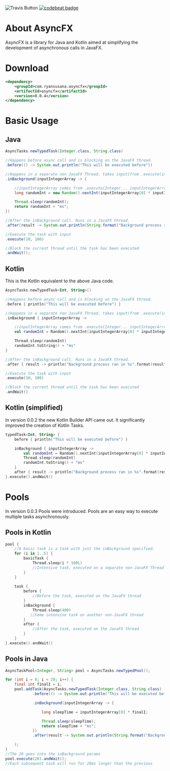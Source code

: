 ![Travis Button](https://travis-ci.org/RyanSusana/AsyncFX.svg?branch=master)
[![codebeat badge](https://codebeat.co/badges/daf90772-501e-482f-889e-f7af48de6fa4)](https://codebeat.co/projects/github-com-ryansusana-asyncfx-master)

# About AsyncFX
AsyncFX is a library for Java and Kotlin aimed at simplifying the development of asynchronous calls in JavaFX.

# Download
```xml
<dependency>
    <groupId>com.ryansusana.asyncfx</groupId>
    <artifactId>asyncfx</artifactId>
    <version>0.0.4</version>
</dependency>
```
# Basic Usage

## Java
```java
AsyncTasks.newTypedTask(Integer.class, String.class)

//Happens before async call and is blocking on the JavaFX thread.
.before(() -> System.out.println("This will be executed before"))

//Happens in a separate non JavaFX Thread, takes input(from .execute(inputParams))
.inBackground(inputIntegerArray -> {

    //inputIntegerArray comes from .execute(Integer... inputIntegerArray) call
    long randomInt = new Random().nextInt(inputIntegerArray[0] * inputIntegerArray[1]);

    Thread.sleep(randomInt);
    return randomInt + "ms";
})

//After the inBackground call. Runs in a JavaFX thread.
.after(result -> System.out.println(String.format("Background process ran in %s", result)))

//Execute the task with input
.execute(10, 100)

//Block the current thread until the task has been executed
.andWait();

```

## Kotlin
This is the Kotlin equivalent to the above Java code.
```kotlin
AsyncTasks.newTypedTask<Int, String>()

//Happens before async call and is blocking on the JavaFX thread.
.before { println("This will be executed before") }

//Happens in a separate non JavaFX Thread, takes input(from .execute(inputParams))
.inBackground { inputIntegerArray ->

    //inputIntegerArray comes from .execute(Integer... inputIntegerArray) call
    val randomInt = Random().nextInt(inputIntegerArray[0] * inputIntegerArray[1]).toLong()

    Thread.sleep(randomInt)
    randomInt.toString() + "ms"
}

//After the inBackground call. Runs in a JavaFX thread.
.after { result -> println("Background process ran in %s".format(result)) }

//Execute the task with input
.execute(10, 100)

//Block the current thread until the task has been executed
.andWait()
```

## Kotlin (simplified)
In version 0.0.2 the new Kotlin Builder API came out. It significantly improved the creation of Kotlin Tasks.
```kotlin
typedTask<Int, String> {
    before { println("This will be executed before") }

    inBackground { inputIntegerArray ->
        val randomInt = Random().nextInt(inputIntegerArray[0] * inputIntegerArray[1]).toLong()
        Thread.sleep(randomInt)
        randomInt.toString() + "ms"
    }
    after { result -> println("Background process ran in %s".format(result)) }
}.execute().andWait()
```

# Pools
In version 0.0.3 Pools were introduced. Pools are an easy way to execute multiple tasks asynchronously.

## Pools in Kotlin
```kotlin
pool {
    //A basic task is a task with just the inBackground specified.
    for (i in 1..5) {
        basicTask {
            Thread.sleep(i * 100L)
            //Intensive task, executed on a separate non-JavaFX Thread
        }
    }
    
    task {
        before {
            //Before the task, executed on the JavaFX thread
        }
        inBackground {
            Thread.sleep(400)
           //Some intensive task on another non-JavaFX thread
        }
        after {
            //After the task, executed on the JavaFX thread
        }
    }
}.execute().andWait()
```

## Pools in Java
```java
AsyncTaskPool<Integer, String> pool = AsyncTasks.newTypedPool();

for (int i = 0; i < 20; i++) {
    final int finalI = i;
    pool.addTask(AsyncTasks.newTypedTask(Integer.class, String.class)
            .before(() -> System.out.println("This will be executed before"))

            .inBackground(inputIntegerArray -> {

                long sleepTime = inputIntegerArray[0] * finalI;

                Thread.sleep(sleepTime);
                return sleepTime + "ms";
            })
            .after(result -> System.out.println(String.format("Background process ran in %s", result)))

    );
}
//The 20 goes into the inBackground params
pool.execute(20).andWait();
//Each subsequent task will run for 20ms longer than the previous
```
